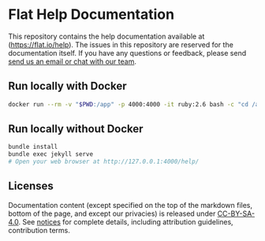 # Flat Help Documentation

This repository contains the help documentation available at (https://flat.io/help).
The issues in this repository are reserved for the documentation itself. If you have any questions or feedback, please send [send us an email or chat with our team](https://flat.io/support).


## Run locally with Docker

```bash
docker run --rm -v "$PWD:/app" -p 4000:4000 -it ruby:2.6 bash -c "cd /app && bundle install && bundle exec jekyll serve --host 0.0.0.0"
```

## Run locally without Docker

```bash
bundle install
bundle exec jekyll serve
# Open your web browser at http://127.0.0.1:4000/help/
```

## Licenses

Documentation content (except specified on the top of the markdown files, bottom of the page, and except our privacies) is released under [CC-BY-SA-4.0](https://creativecommons.org/licenses/by-sa/4.0/). See [notices](docs/notices.md) for complete details, including attribution guidelines, contribution terms.
